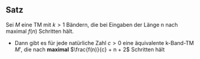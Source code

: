 ## Satz
Sei $M$ eine TM mit $k > 1$ Bändern, die bei Eingaben der Länge n nach maximal $f (n)$
Schritten hält.
- Dann gibt es für jede natürliche Zahl $c > 0$ eine äquivalente k-Band-TM $M′$, die nach **maximal** $\frac{f(n)}{c} + n + 2$ Schritten hält

